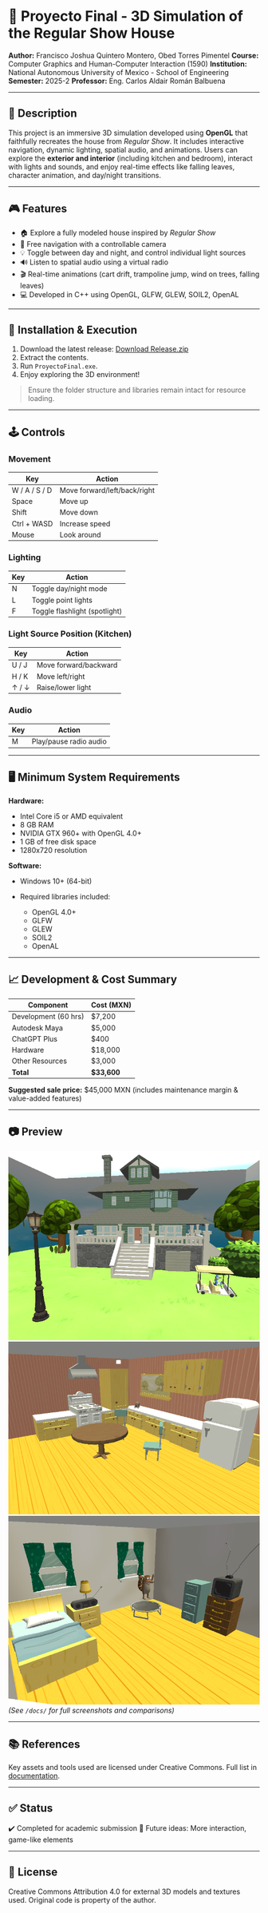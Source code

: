 # 🏡 Proyecto Final - 3D Simulation of the Regular Show House

**Author:** Francisco Joshua Quintero Montero, Obed Torres Pimentel
**Course:** Computer Graphics and Human-Computer Interaction (1590)
**Institution:** National Autonomous University of Mexico - School of Engineering
**Semester:** 2025-2
**Professor:** Eng. Carlos Aldair Román Balbuena

---

## 📌 Description

This project is an immersive 3D simulation developed using **OpenGL** that faithfully recreates the house from *Regular Show*. It includes interactive navigation, dynamic lighting, spatial audio, and animations. Users can explore the **exterior and interior** (including kitchen and bedroom), interact with lights and sounds, and enjoy real-time effects like falling leaves, character animation, and day/night transitions.

---

## 🎮 Features

* 🏠 Explore a fully modeled house inspired by *Regular Show*
* 🎥 Free navigation with a controllable camera
* 💡 Toggle between day and night, and control individual light sources
* 🔊 Listen to spatial audio using a virtual radio
* 🎬 Real-time animations (cart drift, trampoline jump, wind on trees, falling leaves)
* 💻 Developed in C++ using OpenGL, GLFW, GLEW, SOIL2, OpenAL

---

## 🚀 Installation & Execution

1. Download the latest release: [Download Release.zip](https://github.com/joshuaqm/319098147_proyectoFinal_gpo05)
2. Extract the contents.
3. Run `ProyectoFinal.exe`.
4. Enjoy exploring the 3D environment!

> Ensure the folder structure and libraries remain intact for resource loading.

---

## 🕹 Controls

### Movement

| Key           | Action                       |
| ------------- | ---------------------------- |
| W / A / S / D | Move forward/left/back/right |
| Space         | Move up                      |
| Shift         | Move down                    |
| Ctrl + WASD   | Increase speed               |
| Mouse         | Look around                  |

### Lighting

| Key | Action                        |
| --- | ----------------------------- |
| N   | Toggle day/night mode         |
| L   | Toggle point lights           |
| F   | Toggle flashlight (spotlight) |

### Light Source Position (Kitchen)

| Key   | Action                |
| ----- | --------------------- |
| U / J | Move forward/backward |
| H / K | Move left/right       |
| ↑ / ↓ | Raise/lower light     |

### Audio

| Key | Action                 |
| --- | ---------------------- |
| M   | Play/pause radio audio |

---

## 🖥 Minimum System Requirements

**Hardware:**

* Intel Core i5 or AMD equivalent
* 8 GB RAM
* NVIDIA GTX 960+ with OpenGL 4.0+
* 1 GB of free disk space
* 1280x720 resolution

**Software:**

* Windows 10+ (64-bit)
* Required libraries included:

  * OpenGL 4.0+
  * GLFW
  * GLEW
  * SOIL2
  * OpenAL

---

## 📈 Development & Cost Summary

| Component            | Cost (MXN)   |
| -------------------- | ------------ |
| Development (60 hrs) | \$7,200      |
| Autodesk Maya        | \$5,000      |
| ChatGPT Plus         | \$400        |
| Hardware             | \$18,000     |
| Other Resources      | \$3,000      |
| **Total**            | **\$33,600** |

**Suggested sale price:** \$45,000 MXN (includes maintenance margin & value-added features)

---

## 📷 Preview

![Facade Screenshot](docs/facade.png)
![Kitchen Screenshot](docs/kitchen.png)
![Bedroom Screenshot](docs/bedroom.png)
*(See `/docs/` for full screenshots and comparisons)*

---

## 📚 References

Key assets and tools used are licensed under Creative Commons. Full list in [documentation](docs/References.md).

---

## ✅ Status

✔️ Completed for academic submission
🔧 Future ideas: More interaction, game-like elements

---

## 📄 License

Creative Commons Attribution 4.0 for external 3D models and textures used. Original code is property of the author.
